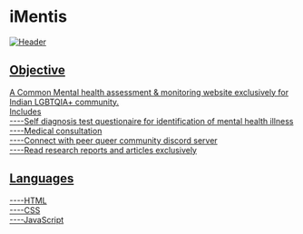 # iMentis <a href="https://imentis.000webhostapp.com/">
![Header](https://github.com/krishnan166/iMentis/blob/main/index.png)
## Objective
A Common Mental health assessment & monitoring website exclusively for Indian LGBTQIA+ community.<br>
Includes <br>
----Self diagnosis test questionaire for identification of mental health illness<br>
----Medical consultation<br>
----Connect with peer queer community discord server<br>
----Read research reports and articles exclusively <br>
## Languages
----HTML<br>
----CSS<br>
----JavaScript<br>

